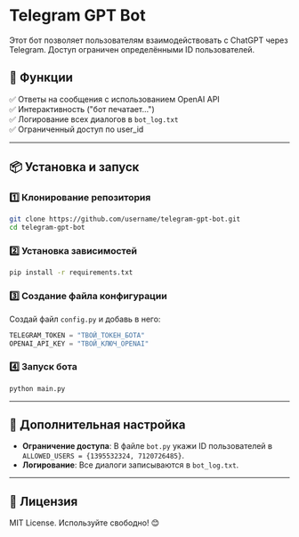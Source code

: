 # Telegram GPT Bot

Этот бот позволяет пользователям взаимодействовать с ChatGPT через Telegram. Доступ ограничен определёнными ID пользователей.

## 📌 Функции
✅ Ответы на сообщения с использованием OpenAI API  
✅ Интерактивность ("бот печатает...")  
✅ Логирование всех диалогов в `bot_log.txt`  
✅ Ограниченный доступ по user_id  

---

## 📦 Установка и запуск

### 1️⃣ Клонирование репозитория
```bash
git clone https://github.com/username/telegram-gpt-bot.git
cd telegram-gpt-bot
```

### 2️⃣ Установка зависимостей
```bash
pip install -r requirements.txt
```

### 3️⃣ Создание файла конфигурации
Создай файл `config.py` и добавь в него:
```python
TELEGRAM_TOKEN = "ТВОЙ_ТОКЕН_БОТА"
OPENAI_API_KEY = "ТВОЙ_КЛЮЧ_OPENAI"
```

### 4️⃣ Запуск бота
```bash
python main.py
```

---

## 🔧 Дополнительная настройка
- **Ограничение доступа**: В файле `bot.py` укажи ID пользователей в `ALLOWED_USERS = {1395532324, 7120726485}`.  
- **Логирование**: Все диалоги записываются в `bot_log.txt`.  

---

## 🎯 Лицензия
MIT License. Используйте свободно! 😊

